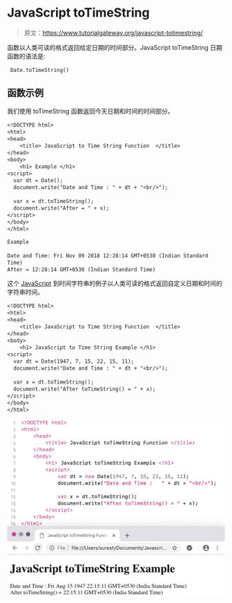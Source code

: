 # JavaScript toTimeString

> 原文：<https://www.tutorialgateway.org/javascript-totimestring/>

函数以人类可读的格式返回给定日期的时间部分。JavaScript toTimeString 日期函数的语法是:

```
 Date.toTimeString()
```

## 函数示例

我们使用 toTimeString 函数返回今天日期和时间的时间部分。

```
<!DOCTYPE html>
<html>
<head>
    <title> JavaScript to Time String Function  </title>
</head>
<body>
    <h1> Example </h1>
<script>
  var dt = Date();  
  document.write("Date and Time : " + dt + "<br/>");

  var x = dt.toTimeString();
  document.write("After = " + x);
</script>
</body>
</html>
```

```
Example

Date and Time: Fri Nov 09 2018 12:28:14 GMT+0530 (Indian Standard Time)
After = 12:28:14 GMT+0530 (Indian Standard Time)
```

这个 [JavaScript](https://www.tutorialgateway.org/javascript/) 到时间字符串的例子以人类可读的格式返回自定义日期和时间的字符串时间。

```
<!DOCTYPE html>
<html>
<head>
    <title> JavaScript to Time String Function  </title>
</head>
<body>
    <h1> JavaScript to Time String Example </h1>
<script>
  var dt = Date(1947, 7, 15, 22, 15, 11);
  document.write("Date and Time : " + dt + "<br/>");

  var x = dt.toTimeString();
  document.write("After toTimeString() = " + x);
</script>
</body>
</html>
```

![JavaScript toTimeString Function 2](img/f242ed51438f186be85cadba9951c53d.png)